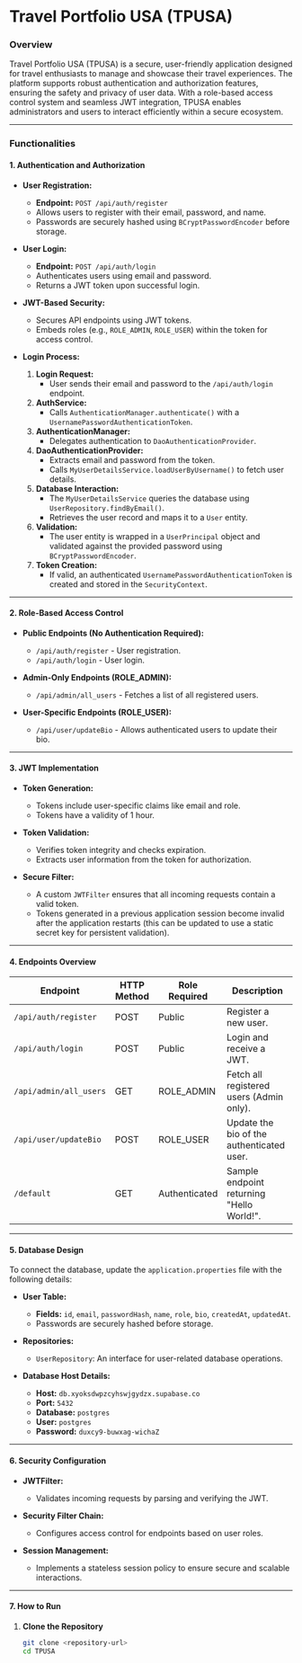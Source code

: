 # Travel Portfolio USA (TPUSA)

### Overview

Travel Portfolio USA (TPUSA) is a secure, user-friendly application designed for travel enthusiasts to manage and showcase their travel experiences. The platform supports robust authentication and authorization features, ensuring the safety and privacy of user data. With a role-based access control system and seamless JWT integration, TPUSA enables administrators and users to interact efficiently within a secure ecosystem.

---

### Functionalities

#### 1. **Authentication and Authorization**

- **User Registration:**

  - **Endpoint:** `POST /api/auth/register`
  - Allows users to register with their email, password, and name.
  - Passwords are securely hashed using `BCryptPasswordEncoder` before storage.

- **User Login:**

  - **Endpoint:** `POST /api/auth/login`
  - Authenticates users using email and password.
  - Returns a JWT token upon successful login.

- **JWT-Based Security:**

  - Secures API endpoints using JWT tokens.
  - Embeds roles (e.g., `ROLE_ADMIN`, `ROLE_USER`) within the token for access control.

- **Login Process:**
  1. **Login Request:**
     - User sends their email and password to the `/api/auth/login` endpoint.
  2. **AuthService:**
     - Calls `AuthenticationManager.authenticate()` with a `UsernamePasswordAuthenticationToken`.
  3. **AuthenticationManager:**
     - Delegates authentication to `DaoAuthenticationProvider`.
  4. **DaoAuthenticationProvider:**
     - Extracts email and password from the token.
     - Calls `MyUserDetailsService.loadUserByUsername()` to fetch user details.
  5. **Database Interaction:**
     - The `MyUserDetailsService` queries the database using `UserRepository.findByEmail()`.
     - Retrieves the user record and maps it to a `User` entity.
  6. **Validation:**
     - The user entity is wrapped in a `UserPrincipal` object and validated against the provided password using `BCryptPasswordEncoder`.
  7. **Token Creation:**
     - If valid, an authenticated `UsernamePasswordAuthenticationToken` is created and stored in the `SecurityContext`.

---

#### 2. **Role-Based Access Control**

- **Public Endpoints (No Authentication Required):**

  - `/api/auth/register` - User registration.
  - `/api/auth/login` - User login.

- **Admin-Only Endpoints (ROLE_ADMIN):**

  - `/api/admin/all_users` - Fetches a list of all registered users.

- **User-Specific Endpoints (ROLE_USER):**
  - `/api/user/updateBio` - Allows authenticated users to update their bio.

---

#### 3. **JWT Implementation**

- **Token Generation:**

  - Tokens include user-specific claims like email and role.
  - Tokens have a validity of 1 hour.

- **Token Validation:**

  - Verifies token integrity and checks expiration.
  - Extracts user information from the token for authorization.

- **Secure Filter:**
  - A custom `JWTFilter` ensures that all incoming requests contain a valid token.
  - Tokens generated in a previous application session become invalid after the application restarts (this can be updated to use a static secret key for persistent validation).

---

#### 4. **Endpoints Overview**

| Endpoint               | HTTP Method | Role Required | Description                               |
| ---------------------- | ----------- | ------------- | ----------------------------------------- |
| `/api/auth/register`   | POST        | Public        | Register a new user.                      |
| `/api/auth/login`      | POST        | Public        | Login and receive a JWT.                  |
| `/api/admin/all_users` | GET         | ROLE_ADMIN    | Fetch all registered users (Admin only).  |
| `/api/user/updateBio`  | POST        | ROLE_USER     | Update the bio of the authenticated user. |
| `/default`             | GET         | Authenticated | Sample endpoint returning "Hello World!". |

---

#### 5. **Database Design**

To connect the database, update the `application.properties` file with the following details:

- **User Table:**

  - **Fields:** `id`, `email`, `passwordHash`, `name`, `role`, `bio`, `createdAt`, `updatedAt`.
  - Passwords are securely hashed before storage.

- **Repositories:**

  - `UserRepository`: An interface for user-related database operations.

- **Database Host Details:**
  - **Host:** `db.xyoksdwpzcyhswjgydzx.supabase.co`
  - **Port:** `5432`
  - **Database:** `postgres`
  - **User:** `postgres`
  - **Password:** `duxcy9-buwxag-wichaZ`

---

#### 6. **Security Configuration**

- **JWTFilter:**

  - Validates incoming requests by parsing and verifying the JWT.

- **Security Filter Chain:**

  - Configures access control for endpoints based on user roles.

- **Session Management:**
  - Implements a stateless session policy to ensure secure and scalable interactions.

---

#### 7. **How to Run**

1. **Clone the Repository**
   ```bash
   git clone <repository-url>
   cd TPUSA
   ```
